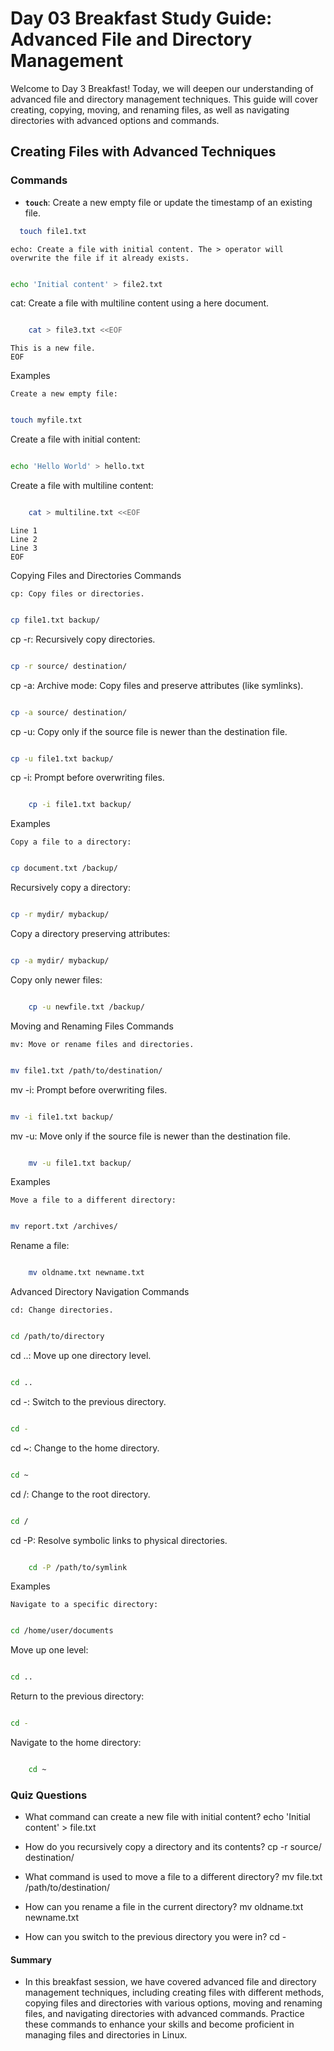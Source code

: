 # Day 03 Breakfast Study Guide: Advanced File and Directory Management

Welcome to Day 3 Breakfast! Today, we will deepen our understanding of advanced file and directory management techniques. This guide will cover creating, copying, moving, and renaming files, as well as navigating directories with advanced options and commands.

## Creating Files with Advanced Techniques

### Commands
- **`touch`**: Create a new empty file or update the timestamp of an existing file.
```bash
  touch file1.txt
```
    echo: Create a file with initial content. The > operator will overwrite the file if it already exists.

```bash

echo 'Initial content' > file2.txt

```

cat: Create a file with multiline content using a here document.

```bash

    cat > file3.txt <<EOF

```
    This is a new file.
    EOF

Examples

    Create a new empty file:

```bash

touch myfile.txt

```

Create a file with initial content:

```bash

echo 'Hello World' > hello.txt

```

Create a file with multiline content:

```bash

    cat > multiline.txt <<EOF

```
    Line 1
    Line 2
    Line 3
    EOF

Copying Files and Directories
Commands

    cp: Copy files or directories.

```bash

cp file1.txt backup/

```

cp -r: Recursively copy directories.

```bash

cp -r source/ destination/

```

cp -a: Archive mode: Copy files and preserve attributes (like symlinks).

```bash

cp -a source/ destination/

```

cp -u: Copy only if the source file is newer than the destination file.

```bash

cp -u file1.txt backup/

```

cp -i: Prompt before overwriting files.

```bash

    cp -i file1.txt backup/

```

Examples

    Copy a file to a directory:

```bash

cp document.txt /backup/

```

Recursively copy a directory:

```bash

cp -r mydir/ mybackup/

```

Copy a directory preserving attributes:

```bash

cp -a mydir/ mybackup/

```

Copy only newer files:

```bash

    cp -u newfile.txt /backup/

```

Moving and Renaming Files
Commands

    mv: Move or rename files and directories.

```bash

mv file1.txt /path/to/destination/

```

mv -i: Prompt before overwriting files.

```bash

mv -i file1.txt backup/

```

mv -u: Move only if the source file is newer than the destination file.

```bash

    mv -u file1.txt backup/

```

Examples

    Move a file to a different directory:

```bash

mv report.txt /archives/

```

Rename a file:

```bash

    mv oldname.txt newname.txt

```

Advanced Directory Navigation
Commands

    cd: Change directories.

```bash

cd /path/to/directory

```

cd ..: Move up one directory level.

```bash

cd ..

```

cd -: Switch to the previous directory.

```bash

cd -

```

cd ~: Change to the home directory.

```bash

cd ~

```

cd /: Change to the root directory.

```bash

cd /

```

cd -P: Resolve symbolic links to physical directories.

```bash

    cd -P /path/to/symlink

```

Examples

    Navigate to a specific directory:

```bash

cd /home/user/documents

```

Move up one level:

```bash

cd ..

```

Return to the previous directory:

```bash

cd -

```

Navigate to the home directory:

```bash

    cd ~

```

### Quiz Questions

- What command can create a new file with initial content?
        echo 'Initial content' > file.txt

- How do you recursively copy a directory and its contents?
        cp -r source/ destination/

- What command is used to move a file to a different directory?
        mv file.txt /path/to/destination/

- How can you rename a file in the current directory?
        mv oldname.txt newname.txt

- How can you switch to the previous directory you were in?
        cd -

#### Summary

- In this breakfast session, we have covered advanced file and directory management techniques, including creating files with different methods, copying files and directories with various options, moving and renaming files, and navigating directories with advanced commands. Practice these commands to enhance your skills and become proficient in managing files and directories in Linux.
